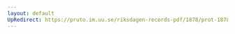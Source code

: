```yaml
---
layout: default
UpRedirect: https://pruto.im.uu.se/riksdagen-records-pdf/1878/prot-1878--fk--003/prot-1878--fk--003_027.pdf
---
```

